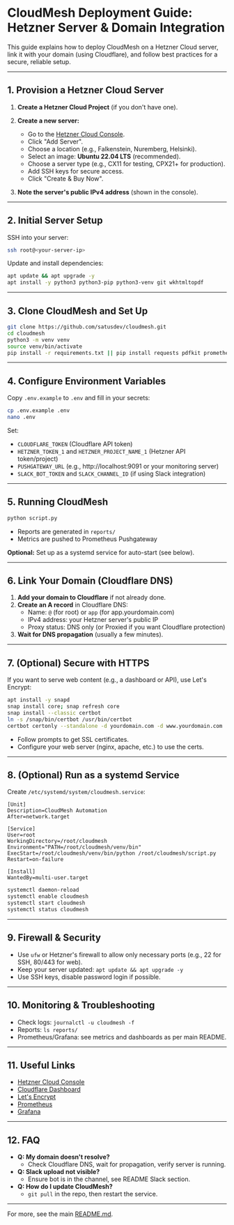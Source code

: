 # CloudMesh Deployment Guide: Hetzner Server & Domain Integration

This guide explains how to deploy CloudMesh on a Hetzner Cloud server, link it with your domain (using Cloudflare), and follow best practices for a secure, reliable setup.

---

## 1. Provision a Hetzner Cloud Server

1. **Create a Hetzner Cloud Project** (if you don't have one).
2. **Create a new server:**
   - Go to the [Hetzner Cloud Console](https://console.hetzner.cloud/).
   - Click "Add Server".
   - Choose a location (e.g., Falkenstein, Nuremberg, Helsinki).
   - Select an image: **Ubuntu 22.04 LTS** (recommended).
   - Choose a server type (e.g., CX11 for testing, CPX21+ for production).
   - Add SSH keys for secure access.
   - Click "Create & Buy Now".

3. **Note the server's public IPv4 address** (shown in the console).

---

## 2. Initial Server Setup

SSH into your server:
```bash
ssh root@<your-server-ip>
```

Update and install dependencies:
```bash
apt update && apt upgrade -y
apt install -y python3 python3-pip python3-venv git wkhtmltopdf
```

---

## 3. Clone CloudMesh and Set Up

```bash
git clone https://github.com/satusdev/cloudmesh.git
cd cloudmesh
python3 -m venv venv
source venv/bin/activate
pip install -r requirements.txt || pip install requests pdfkit prometheus_client python-dotenv
```

---

## 4. Configure Environment Variables

Copy `.env.example` to `.env` and fill in your secrets:
```bash
cp .env.example .env
nano .env
```
Set:
- `CLOUDFLARE_TOKEN` (Cloudflare API token)
- `HETZNER_TOKEN_1` and `HETZNER_PROJECT_NAME_1` (Hetzner API token/project)
- `PUSHGATEWAY_URL` (e.g., http://localhost:9091 or your monitoring server)
- `SLACK_BOT_TOKEN` and `SLACK_CHANNEL_ID` (if using Slack integration)

---

## 5. Running CloudMesh

```bash
python script.py
```
- Reports are generated in `reports/`
- Metrics are pushed to Prometheus Pushgateway

**Optional:** Set up as a systemd service for auto-start (see below).

---

## 6. Link Your Domain (Cloudflare DNS)

1. **Add your domain to Cloudflare** if not already done.
2. **Create an A record** in Cloudflare DNS:
   - Name: `@` (for root) or `app` (for app.yourdomain.com)
   - IPv4 address: your Hetzner server's public IP
   - Proxy status: DNS only (or Proxied if you want Cloudflare protection)
3. **Wait for DNS propagation** (usually a few minutes).

---

## 7. (Optional) Secure with HTTPS

If you want to serve web content (e.g., a dashboard or API), use Let's Encrypt:
```bash
apt install -y snapd
snap install core; snap refresh core
snap install --classic certbot
ln -s /snap/bin/certbot /usr/bin/certbot
certbot certonly --standalone -d yourdomain.com -d www.yourdomain.com
```
- Follow prompts to get SSL certificates.
- Configure your web server (nginx, apache, etc.) to use the certs.

---

## 8. (Optional) Run as a systemd Service

Create `/etc/systemd/system/cloudmesh.service`:
```
[Unit]
Description=CloudMesh Automation
After=network.target

[Service]
User=root
WorkingDirectory=/root/cloudmesh
Environment="PATH=/root/cloudmesh/venv/bin"
ExecStart=/root/cloudmesh/venv/bin/python /root/cloudmesh/script.py
Restart=on-failure

[Install]
WantedBy=multi-user.target
```
```bash
systemctl daemon-reload
systemctl enable cloudmesh
systemctl start cloudmesh
systemctl status cloudmesh
```

---

## 9. Firewall & Security

- Use `ufw` or Hetzner's firewall to allow only necessary ports (e.g., 22 for SSH, 80/443 for web).
- Keep your server updated: `apt update && apt upgrade -y`
- Use SSH keys, disable password login if possible.

---

## 10. Monitoring & Troubleshooting

- Check logs: `journalctl -u cloudmesh -f`
- Reports: `ls reports/`
- Prometheus/Grafana: see metrics and dashboards as per main README.

---

## 11. Useful Links

- [Hetzner Cloud Console](https://console.hetzner.cloud/)
- [Cloudflare Dashboard](https://dash.cloudflare.com/)
- [Let's Encrypt](https://letsencrypt.org/)
- [Prometheus](https://prometheus.io/)
- [Grafana](https://grafana.com/)

---

## 12. FAQ

- **Q: My domain doesn't resolve?**
  - Check Cloudflare DNS, wait for propagation, verify server is running.
- **Q: Slack upload not visible?**
  - Ensure bot is in the channel, see README Slack section.
- **Q: How do I update CloudMesh?**
  - `git pull` in the repo, then restart the service.

---

For more, see the main [README.md](../README.md).
